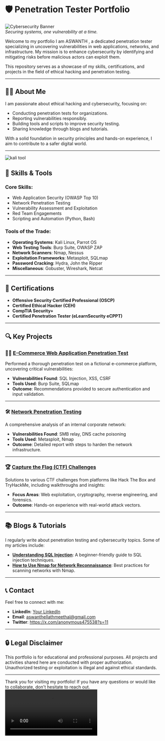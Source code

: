# 🛡️ Penetration Tester Portfolio

![Cybersecurity Banner](https://media.licdn.com/dms/image/v2/C5112AQF9a-hvzWn8uA/article-cover_image-shrink_600_2000/article-cover_image-shrink_600_2000/0/1574956586430?e=2147483647&v=beta&t=faWAY3rdqbrJ3KRDrREWhTmkIvTYkgOw7_mnz5znMLA)  
*Securing systems, one vulnerability at a time.*

Welcome to my portfolio I am ASWANTH , a dedicated penetration tester specializing in uncovering vulnerabilities in web applications, networks, and infrastructure. My mission is to enhance cybersecurity by identifying and mitigating risks before malicious actors can exploit them.

This repository serves as a showcase of my skills, certifications, and projects in the field of ethical hacking and penetration testing.

---

## 🧑‍💻 About Me

I am passionate about ethical hacking and cybersecurity, focusing on:
- Conducting penetration tests for organizations.
- Reporting vulnerabilities responsibly.
- Building tools and scripts to improve security testing.
- Sharing knowledge through blogs and tutorials.

With a solid foundation in security principles and hands-on experience, I aim to contribute to a safer digital world.

---
![kali tool](https://media.licdn.com/dms/image/v2/D4D12AQGKf2rBFdEF-g/article-cover_image-shrink_720_1280/article-cover_image-shrink_720_1280/0/1701858479981?e=2147483647&v=beta&t=pwKiTLVOvqwxivhIgoSMcSgArbUjoLAAQWzI1F3i_aY)
## 🔧 Skills & Tools

### Core Skills:
- Web Application Security (OWASP Top 10)
- Network Penetration Testing
- Vulnerability Assessment and Exploitation
- Red Team Engagements
- Scripting and Automation (Python, Bash)

### Tools of the Trade:
- **Operating Systems**: Kali Linux, Parrot OS
- **Web Testing Tools**: Burp Suite, OWASP ZAP
- **Network Scanners**: Nmap, Nessus
- **Exploitation Frameworks**: Metasploit, SQLmap
- **Password Cracking**: Hydra, John the Ripper
- **Miscellaneous**: Gobuster, Wireshark, Netcat

---

## 📜 Certifications

- **Offensive Security Certified Professional (OSCP)**
- **Certified Ethical Hacker (CEH)**
- **CompTIA Security+**
- **Certified Penetration Tester (eLearnSecurity eCPPT)**

---

## 🔍 Key Projects

### 🕵️‍♂️ [E-Commerce Web Application Penetration Test](https://github.com/yourusername/ecommerce-pentest)
Performed a thorough penetration test on a fictional e-commerce platform, uncovering critical vulnerabilities:
- **Vulnerabilities Found**: SQL Injection, XSS, CSRF
- **Tools Used**: Burp Suite, SQLmap
- **Outcome**: Recommendations provided to secure authentication and input validation.

---

### 🛠️ [Network Penetration Testing](https://github.com/yourusername/network-pentest)
A comprehensive analysis of an internal corporate network:
- **Vulnerabilities Found**: SMB relay, DNS cache poisoning
- **Tools Used**: Metasploit, Nmap
- **Outcome**: Detailed report with steps to harden the network infrastructure.

---

### 🏆 [Capture the Flag (CTF) Challenges](https://github.com/yourusername/ctf-challenges)
Solutions to various CTF challenges from platforms like Hack The Box and TryHackMe, including walkthroughs and insights:
- **Focus Areas**: Web exploitation, cryptography, reverse engineering, and forensics.
- **Outcome**: Hands-on experience with real-world attack vectors.

---

## 📚 Blogs & Tutorials

I regularly write about penetration testing and cybersecurity topics. Some of my articles include:
- **[Understanding SQL Injection](https://github.com/yourusername/sql-injection-guide)**: A beginner-friendly guide to SQL injection techniques.
- **[How to Use Nmap for Network Reconnaissance](https://github.com/yourusername/nmap-guide)**: Best practices for scanning networks with Nmap.

---

## 📞 Contact

Feel free to connect with me:
- **LinkedIn**: [Your LinkedIn](https://www.linkedin.com/in/your-profile)
- **Email**: aswanthellathmeethal@gmail.com
- **Twitter**: https://x.com/anonymous475538?s=11

---

## 🔒 Legal Disclaimer

This portfolio is for educational and professional purposes. All projects and activities shared here are conducted with proper authorization. Unauthorized testing or exploitation is illegal and against ethical standards.

---

Thank you for visiting my portfolio! If you have any questions or would like to collaborate, don't hesitate to reach out.
![thank you](https://www.shutterstock.com/shutterstock/videos/1106780947/preview/stock-footage-animation-of-thank-you-text-over-mesh-network-of-connection-and-programming-language-digitally.webm)
